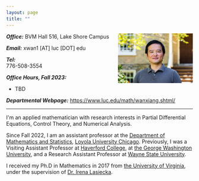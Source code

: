 ```yaml
---
layout: page
title: ""
---
```


<link rel="shortcut icon" type="image/x-icon" href="favicon.ico?">

<img style="float: right; margin:2% 0%; margin-top: 0" src="/pic/XWan_HC.jpeg" alt = "Xiang Wan Profile" width = "40%">


**_Office:_**
BVM Hall 516, Lake Shore Campus

**_Email:_**
xwan1 [AT] luc [DOT] edu 

**_Tel:_**	
776-508-3554 

**_Office Hours, Fall 2023:_**
- TBD

**_Departmental Webpage:_**
[<u>https://www.luc.edu/math/wanxiang.shtml/</u>](https://www.luc.edu/math/wanxiang.shtml)



***


I'm an applied mathematician with research interests in Partial Differential Equations, Control Theory, and Numerical Analysis. 

Since Fall 2022, I am an assistant professor at the [Department of Mathematics and Statistics](https://www.luc.edu/math/index.shtml), [Loyola University Chicago](https://www.luc.edu/). 
Previously, I was a Visiting Assistant Professor at [Haverford College](https://www.haverford.edu/mathematics-and-statistics), at [the George Washington University](https://math.columbian.gwu.edu/), and a Research Assistant Professor at [Wayne State University](https://clas.wayne.edu/math).

I received my Ph.D in Mathematics in 2017 from [the University of Virginia](https://math.virginia.edu/), under the supervision of [Dr. Irena Lasiecka](https://math.virginia.edu/people/il2v/).
